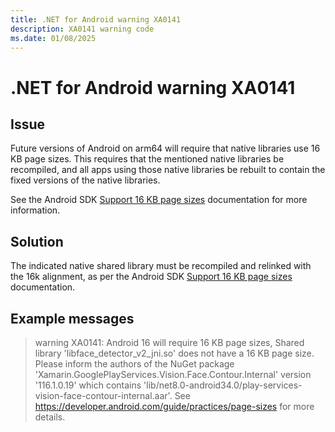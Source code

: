 ```yaml
---
title: .NET for Android warning XA0141
description: XA0141 warning code
ms.date: 01/08/2025
---
```

# .NET for Android warning XA0141

## Issue

Future versions of Android on arm64 will require that native libraries use 16 KB page sizes.
This requires that the mentioned native libraries be recompiled, and all apps using those
native libraries be rebuilt to contain the fixed versions of the native libraries.

See the Android SDK [Support 16 KB page sizes](https://developer.android.com/guide/practices/page-sizes)
documentation for more information.

## Solution

The indicated native shared library must be recompiled and relinked with the 16k alignment, as per
the Android SDK [Support 16 KB page sizes](https://developer.android.com/guide/practices/page-sizes)
documentation.

## Example messages

> warning XA0141: Android 16 will require 16 KB page sizes, Shared library 'libface_detector_v2_jni.so' does not have a 16 KB page size.
> Please inform the authors of the NuGet package 'Xamarin.GooglePlayServices.Vision.Face.Contour.Internal' version '116.1.0.19'
> which contains 'lib/net8.0-android34.0/play-services-vision-face-contour-internal.aar'.
> See https://developer.android.com/guide/practices/page-sizes for more details.

